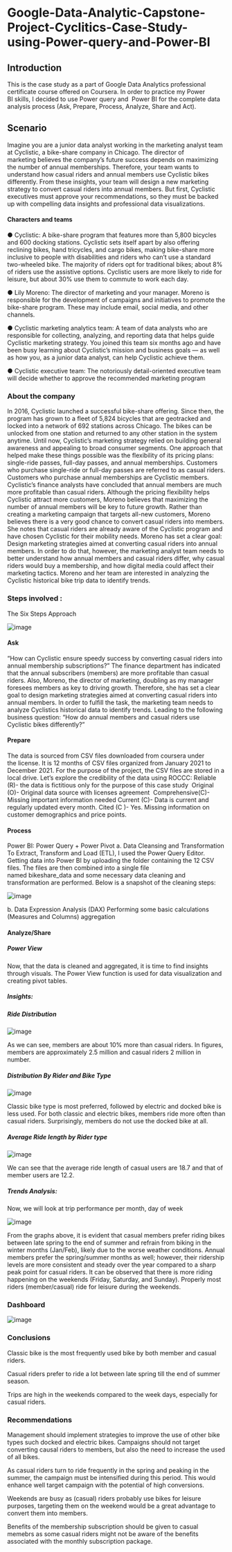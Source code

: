 # Google-Data-Analytic-Capstone-Project-Cyclitics-Case-Study-using-Power-query-and-Power-BI

## Introduction 

This is the case study as a part of Google Data Analytics professional certificate course offered on Coursera. In order to practice my Power BI skills, I decided to use Power query and  Power BI for the complete data analysis process (Ask, Prepare, Process, Analyze, Share and Act).


## Scenario

Imagine you are a junior data analyst working in the marketing analyst team at Cyclistic, a bike-share company in Chicago. The director of marketing believes the company’s future success depends on maximizing the number of annual memberships. Therefore, your team wants to understand how casual riders and annual members use Cyclistic bikes differently. From these insights, your team will design a new marketing strategy to convert casual riders into annual members. But first, Cyclistic executives must approve your recommendations, so they must be backed up with compelling data insights and professional data visualizations.


#### Characters and teams 

● Cyclistic: A bike-share program that features more than 5,800 bicycles and 600 docking stations. Cyclistic sets itself apart by also offering reclining bikes, hand tricycles, and cargo bikes, making bike-share more inclusive to people with disabilities and riders who can’t use a standard two-wheeled bike. The majority of riders opt for traditional bikes; about 8% of riders use the assistive options. Cyclistic users are more likely to ride for leisure, but about 30% use them to commute to work each day. 

● Lily Moreno: The director of marketing and your manager. Moreno is responsible for the development of campaigns and initiatives to promote the bike-share program. These may include email, social media, and other channels. 

● Cyclistic marketing analytics team: A team of data analysts who are responsible for collecting, analyzing, and reporting data that helps guide Cyclistic marketing strategy. You joined this team six months ago and have been busy learning about Cyclistic’s mission and business goals — as well as how you, as a junior data analyst, can help Cyclistic achieve them. 

● Cyclistic executive team: The notoriously detail-oriented executive team will decide whether to approve the recommended marketing program


### About the company

In 2016, Cyclistic launched a successful bike-share offering. Since then, the program has grown to a fleet of 5,824 bicycles that are geotracked and locked into a network of 692 stations across Chicago. The bikes can be unlocked from one station and returned to any other station in the system anytime. Until now, Cyclistic’s marketing strategy relied on building general awareness and appealing to broad consumer segments. One approach that helped make these things possible was the flexibility of its pricing plans: single-ride passes, full-day passes, and annual memberships. Customers who purchase single-ride or full-day passes are referred to as casual riders. Customers who purchase annual memberships are Cyclistic members. Cyclistic’s finance analysts have concluded that annual members are much more profitable than casual riders. Although the pricing flexibility helps Cyclistic attract more customers, Moreno believes that maximizing the number of annual members will be key to future growth. Rather than creating a marketing campaign that targets all-new customers, Moreno believes there is a very good chance to convert casual riders into members. She notes that casual riders are already aware of the Cyclistic program and have chosen Cyclistic for their mobility needs. Moreno has set a clear goal: Design marketing strategies aimed at converting casual riders into annual members. In order to do that, however, the marketing analyst team needs to better understand how annual members and casual riders differ, why casual riders would buy a membership, and how digital media could affect their marketing tactics. Moreno and her team are interested in analyzing the Cyclistic historical bike trip data to identify trends.


### Steps involved :

The Six Steps Approach

![image](https://user-images.githubusercontent.com/105121789/213728893-e4b07d4b-fca7-45fd-82bc-812ee265a0e3.png)

#### Ask

“How can Cyclistic ensure speedy success by converting casual riders into annual membership subscriptions?”
The finance department has indicated that the annual subscribers (members) are more profitable than casual riders. Also, Moreno, the director of marketing, doubling as my manager foresees members as key to driving growth. Therefore, she has set a clear goal to design marketing strategies aimed at converting casual riders into annual members.
In order to fulfill the task, the marketing team needs to analyze Cyclistics historical data to identify trends. Leading to the following business question: “How do annual members and casual riders use Cyclistic bikes differently?”


#### Prepare

The data is sourced from CSV files downloaded from coursera under the license. It is 12 months of CSV files organized from January 2021 to December 2021. For the purpose of the project, the CSV files are stored in a local drive.
Let’s explore the credibility of the data using ROCCC:
Reliable (R)- the data is fictitious only for the purpose of this case study 
Original (O)- Original data source with licenses agreement 
Comprehensive(C)- Missing important information needed
Current (C)- Data is current and regularly updated every month.
Cited (C )- Yes.
Missing information on customer demographics and price points.


#### Process

Power BI: Power Query + Power Pivot
a. Data Cleansing and Transformation
To Extract, Transform and Load (ETL), I used the Power Query Editor.
Getting data into Power BI by uploading the folder containing the 12 CSV files. The files are then combined into a single file named bikeshare_data and some necessary data cleaning and transformation are performed. Below is a snapshot of the cleaning steps:

![image](https://user-images.githubusercontent.com/105121789/213730502-6000f546-fc5e-4dac-8f98-fee5d0706cd5.png)

b. Data Expression Analysis (DAX)
Performing some basic calculations (Measures and Columns) aggregation

#### Analyze/Share

##### Power View
Now, that the data is cleaned and aggregated, it is time to find insights through visuals. The Power View function is used for data visualization and creating pivot tables.

##### Insights:

##### Ride Distribution

![image](https://user-images.githubusercontent.com/105121789/213731091-a2dc21a2-45b1-4d25-be1d-1f6aa0592d79.png)

As we can see, members are about 10% more than casual riders. In figures, members are approximately 2.5 million and casual riders 2 million in number.

##### Distribution By Rider and Bike Type

![image](https://user-images.githubusercontent.com/105121789/213731689-34a5f38d-945a-414c-a892-4bdeac1342c9.png)

Classic bike type is most preferred, followed by electric and docked bike is less used. For both classic and electric bikes, members ride more often than casual riders. Surprisingly, members do not use the docked bike at all.


##### Average Ride length by Rider type

![image](https://user-images.githubusercontent.com/105121789/213731896-47f8c36f-ea0e-4b3f-95ab-0d2cc7c9f60a.png)

We can see that the average ride length of casual users are 18.7 and that of member users are 12.2.

##### Trends Analysis:

Now, we will look at trip performance per month, day of week

![image](https://user-images.githubusercontent.com/105121789/213732922-fc1b6991-3afc-40d7-9871-1675cca199c8.png)

From the graphs above, it is evident that casual members prefer riding bikes between late spring to the end of summer and refrain from biking in the winter months (Jan/Feb), likely due to the worse weather conditions. Annual members prefer the spring/summer months as well; however, their ridership levels are more consistent and steady over the year compared to a sharp peak point for casual riders.
It can be observed that there is more riding happening on the weekends (Friday, Saturday, and Sunday). Properly most riders (member/casual) ride for leisure during the weekends.


### Dashboard

![image](https://user-images.githubusercontent.com/105121789/213733398-442be08d-3459-4640-9271-14a189d609ac.png)


### Conclusions

Classic bike is the most frequently used bike by both member and casual riders.

Casual riders prefer to ride a lot between late spring till the end of summer season.

Trips are high in the weekends compared to the week days, especially for casual riders.


### Recommendations

Management should implement strategies to improve the use of other bike types such docked and electric bikes. Campaigns should not target converting causal riders to members, but also the need to increase the used of all bikes.

As casual riders turn to ride frequently in the spring and peaking in the summer, the campaign must be intensified during this period. This would enhance well target campaign with the potential of high conversions.

Weekends are busy as (casual) riders probably use bikes for leisure purposes, targeting them on the weekend would be a great advantage to convert them into members.

Benefits of the membership subscription should be given to casual memebrs as some casual riders might not be aware of the benefits associated with the monthly subscription package.
